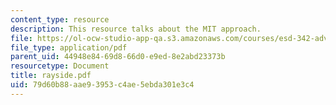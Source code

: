```yaml
---
content_type: resource
description: This resource talks about the MIT approach.
file: https://ol-ocw-studio-app-qa.s3.amazonaws.com/courses/esd-342-advanced-system-architecture-spring-2006/79d60b88aae93953c4ae5ebda301e3c4_rayside.pdf
file_type: application/pdf
parent_uid: 44948e84-69d8-66d0-e9ed-8e2abd23373b
resourcetype: Document
title: rayside.pdf
uid: 79d60b88-aae9-3953-c4ae-5ebda301e3c4
---
```

